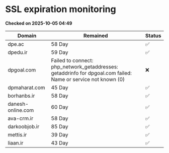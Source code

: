 # SSL expiration monitoring

**Checked on 2025-10-05 04:49**

| Domain | Remained | Status       |
|--------|----------|--------------|
| dpe.ac     | 58 Day   | ✅ |
| dpedu.ir     | 59 Day   | ✅ |
| dpgoal.com     | Failed to connect: php_network_getaddresses: getaddrinfo for dpgoal.com failed: Name or service not known (0)       | ❌ |
| dpmaharat.com     | 45 Day   | ✅ |
| borhanbs.ir     | 58 Day   | ✅ |
| danesh-online.com     | 60 Day   | ✅ |
| ava-crm.ir     | 58 Day   | ✅ |
| darkoobjob.ir     | 85 Day   | ✅ |
| mettis.ir     | 39 Day   | ✅ |
| liaan.ir     | 43 Day   | ✅ |
